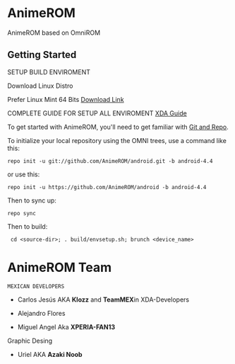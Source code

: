 AnimeROM
========

AnimeROM based on OmniROM


Getting Started
---------------

SETUP BUILD ENVIROMENT

Download Linux Distro

Prefer Linux Mint 64 Bits  [Download Link](http://mirror.umd.edu/linuxmint/images/stable/16/linuxmint-16-cinnamon-dvd-64bit.iso)

COMPLETE GUIDE FOR SETUP ALL ENVIROMENT  [XDA Guide](http://forum.xda-developers.com/showthread.php?t=2485160)


To get started with AnimeROM, you'll need to get
familiar with [Git and Repo](http://source.android.com/download/using-repo).

To initialize your local repository using the OMNI trees, use a command like this:

    repo init -u git://github.com/AnimeROM/android.git -b android-4.4

or use this:

    repo init -u https://github.com/AnimeROM/android -b android-4.4

Then to sync up:

    repo sync

Then to build:

     cd <source-dir>; . build/envsetup.sh; brunch <device_name>



AnimeROM Team
===============

    MEXICAN DEVELOPERS

* Carlos Jesús AKA <b>Klozz</b> and <b>TeamMEX</b>in XDA-Developers
 
* Alejandro Flores 

* Miguel Angel Aka <b>XPERIA-FAN13</B>


Graphic Desing

* Uriel AKA <b>Azaki Noob</b>
